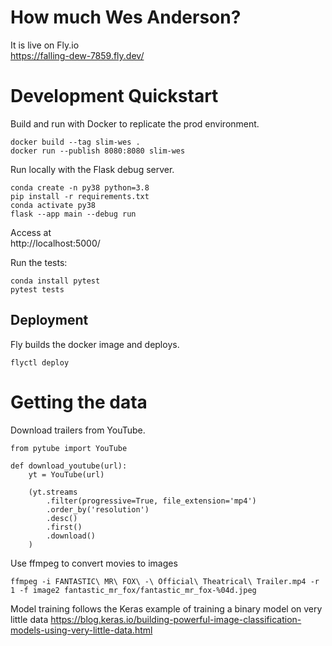 # How much Wes Anderson?

It is live on Fly.io <br>
https://falling-dew-7859.fly.dev/


# Development Quickstart

Build and run with Docker to replicate the prod environment. 
```
docker build --tag slim-wes .
docker run --publish 8080:8080 slim-wes
```

Run locally with the Flask debug server.
```
conda create -n py38 python=3.8
pip install -r requirements.txt
conda activate py38
flask --app main --debug run
```

Access at <br>
http://localhost:5000/



Run the tests:
```
conda install pytest
pytest tests
```


## Deployment

Fly builds the docker image and deploys.
```
flyctl deploy
```

# Getting the data

Download trailers from YouTube.

```
from pytube import YouTube

def download_youtube(url):
    yt = YouTube(url)

    (yt.streams
        .filter(progressive=True, file_extension='mp4')
        .order_by('resolution')
        .desc()
        .first()
        .download()
    )

```

Use ffmpeg to convert movies to images

`ffmpeg -i FANTASTIC\ MR\ FOX\ -\ Official\ Theatrical\ Trailer.mp4 -r 1 -f image2 fantastic_mr_fox/fantastic_mr_fox-%04d.jpeg`

Model training follows the Keras example of training a binary model on very little data
https://blog.keras.io/building-powerful-image-classification-models-using-very-little-data.html

